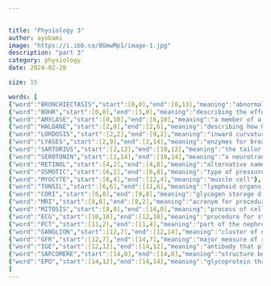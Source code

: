 ```yaml
--- 

  
title: "Physiology 3" 
author: ayobami 
image: "https://i.ibb.co/0GmwMp1/image-1.jpg" 
description: "part 3" 
category: physiology
date: 2024-02-28

size: 15

words: [ 
{"word":"BRONCHIECTASIS","start":[0,0],"end":[0,13],"meaning":"abnormal dilation of the airway leading to breathing problems"},
{"word":"BOHR","start":[0,0],"end":[3,0],"meaning":"describing the effect that the change in CO2 concentration has on the Oxy-Hb dissociation curve"},
{"word":"AMYLASE","start":[0,10],"end":[6,10],"meaning":"a member of a class of enzymes for digesting carbohydrates"},
{"word":"HALDANE","start":[2,0],"end":[2,6],"meaning":"describing how Oxygen displaces CO2 from Hemoglobin; ___ effect"},
{"word":"LORDOSIS","start":[2,2],"end":[9,2],"meaning":"inward curvature of the spine"},
{"word":"LYASES","start":[2,9],"end":[2,14],"meaning":"enzymes for breaking compounds down"},
{"word":"SARTORIUS","start":[2,12],"end":[10,12],"meaning":"the tailor miscle"},
{"word":"SEROTONIN","start":[2,14],"end":[10,14],"meaning":"a neurotransmitter that helps in primary hemostasis"},
{"word":"RETINOL","start":[4,2],"end":[4,8],"meaning":"alternative name for vitamin A"},
{"word":"OSMOTIC","start":[6,2],"end":[6,8],"meaning":"type of pressure exerted by some solutes to attract or keep solvent"},
{"word":"MYOCYTE","start":[6,4],"end":[12,4],"meaning":"muscle cell"},
{"word":"TONSIL","start":[6,6],"end":[11,6],"meaning":"lymphoid organs located in the mouth"},
{"word":"CORI","start":[6,8],"end":[9,8],"meaning":"glycogen storage disease caused by a deficiency of the glycogen debranching enzyme"},
{"word":"MRI","start":[8,0],"end":[8,2],"meaning":"acronym for procedure used in"}
{"word":"MITOSIS","start":[8,0],"end":[14,0],"meaning":"process of cell division for most somatic cells"},
{"word":"ECG","start":[10,10],"end":[12,10],"meaning":"procedure for studying heart function"},
{"word":"PCT","start":[11,2],"end":[11,4],"meaning":"part of the nephron containing Na-Glu co-transporter (acronym)"},
{"word":"GANGLION","start":[12,7],"end":[12,14],"meaning":"cluster of neurons in the PNS"},
{"word":"GFR","start":[12,7],"end":[14,7],"meaning":"major measure of renal function (acronym)"},
{"word":"IGE","start":[12,12],"end":[14,12],"meaning":"antibody that plays a role in allergies"},
{"word":"SARCOMERE","start":[14,0],"end":[14,8],"meaning":"structure between two Z lines in a myofibril"},
{"word":"EPO","start":[14,12],"end":[14,14],"meaning":"glycoprotein that stimulates red blood cell production (acronym)"}
]
---
```

